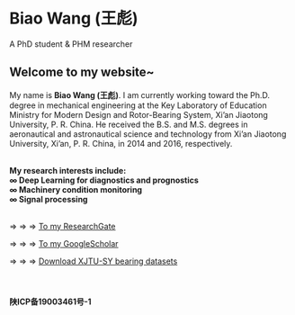 # **Biao Wang (王彪)**

A PhD student & PHM researcher

## Welcome to my website~  
 
My name is **Biao Wang (王彪)**. I am currently working toward the Ph.D. degree in mechanical engineering at the Key Laboratory of Education Ministry for Modern Design and Rotor-Bearing System, Xi’an Jiaotong University, P. R. China. He received the B.S. and M.S. degrees in aeronautical and astronautical science and technology from Xi’an Jiaotong University, Xi’an, P. R. China, in 2014 and 2016, respectively.
&emsp;   
&emsp;   

**My research interests include:  
&infin; Deep Learning for diagnostics and prognostics  
&infin; Machinery condition monitoring  
&infin; Signal processing**  
&emsp;   

&rArr; &rArr; &rArr; [To my ResearchGate](https://www.researchgate.net/profile/Biao_Wang39)  

&rArr; &rArr; &rArr; [To my GoogleScholar](https://scholar.google.com/citations?hl=zh-CN&user=yUQBEjAAAAAJ)  

&rArr; &rArr; &rArr; [Download XJTU-SY bearing datasets](http://biaowang.tech/xjtu-sy-bearing-datasets/)
&emsp;   
&emsp;   
&emsp;   

#### 陕ICP备19003461号-1
